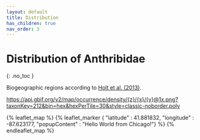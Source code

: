```yaml
---
layout: default
title: Distribution
has_children: true
nav_order: 3
---
```



# Distribution of Anthribidae 
{: .no_toc }

Biogeographic regions according to [Holt et al. (2013)](https://www.science.org/doi/10.1126/science.1228282). 

 https://api.gbif.org/v2/map/occurrence/density/{z}/{x}/{y}@1x.png?taxonKey=212&bin=hex&hexPerTile=30&style=classic-noborder.poly 
 
 {% leaflet_map %}
    {% leaflet_marker { "latitude" : 41.881832,
                       "longitude" : -87.623177,
                       "popupContent" : "Hello World from Chicago!"} %}
{% endleaflet_map %}

